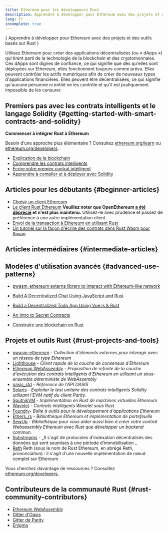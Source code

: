 ```yaml
---
title: Ethereum pour les développeurs Rust
description: Apprendre à développer pour Ethereum avec des projets et des outils basés sur Rust
lang: fr
incomplete: true
---
```


{
<FeaturedText>Apprendre à développer pour Ethereum avec des projets et des outils basés sur Rust</FeaturedText>
}

Utilisez Ethereum pour créer des applications décentralisées (ou « dApps ») qui tirent parti de la technologie de la blockchain et des cryptomonnaies. Ces dApps sont dignes de confiance, ce qui signifie que dès qu'elles sont déployées sur Ethereum, elles fonctionnent toujours comme prévu. Elles peuvent contrôler les actifs numériques afin de créer de nouveaux types d'applications financières. Elles peuvent être décentralisées, ce qui signifie qu'aucune personne ni entité ne les contrôle et qu'il est pratiquement impossible de les censurer.

## Premiers pas avec les contrats intelligents et le langage Solidity {#getting-started-with-smart-contracts-and-solidity}

**Commencer à intégrer Rust à Ethereum**

Besoin d’une approche plus élémentaire ? Consultez [ethereum.org/learn](/learn/) ou [ethereum.org/developers](/developers/).

- [Explication de la blockchain](https://kauri.io/article/d55684513211466da7f8cc03987607d5/blockchain-explained)
- [Comprendre les contrats intelligents](https://kauri.io/article/e4f66c6079e74a4a9b532148d3158188/ethereum-101-part-5-the-smart-contract)
- [Écrire votre premier contrat intelligent](https://kauri.io/article/124b7db1d0cf4f47b414f8b13c9d66e2/remix-ide-your-first-smart-contract)
- [Apprendre à compiler et à déployer avec Solidity](https://kauri.io/article/973c5f54c4434bb1b0160cff8c695369/understanding-smart-contract-compilation-and-deployment)

## Articles pour les débutants {#beginner-articles}

- [Choisir un client Ethereum](https://www.trufflesuite.com/docs/truffle/reference/choosing-an-ethereum-client)
- [Le client Rust Ethereum](https://openethereum.github.io/) **Veuillez noter que OpenEthereum [a été déprécié](https://medium.com/openethereum/gnosis-joins-erigon-formerly-turbo-geth-to-release-next-gen-ethereum-client-c6708dd06dd) et n'est plus maintenu.** Utilisez-le avec prudence et passez de préférence à une autre implémentation client.
- [Envoi de la transaction à Ethereum en utilisant Rust](https://kauri.io/#collections/A%20Hackathon%20Survival%20Guide/sending-ethereum-transactions-with-rust/)
- [Un tutoriel sur la façon d'écrire des contrats dans Rust Wasm pour Kovan](https://github.com/paritytech/pwasm-tutorial)

## Articles intermédiaires {#intermediate-articles}

## Modèles d'utilisation avancés {#advanced-use-patterns}

- [pwasm_ethereum externs library to interact with Ethereum-like network](https://github.com/openethereum/pwasm-ethereum)
- [Build A Decentralized Chat Using JavaScript and Rust](https://medium.com/perlin-network/build-a-decentralized-chat-using-javascript-rust-webassembly-c775f8484b52)
- [Build a Decentralized Todo App Using Vue.js & Rust](https://medium.com/@jjmace01/build-a-decentralized-todo-app-using-vue-js-rust-webassembly-5381a1895beb)

- [An Intro to Secret Contracts](https://blog.enigma.co/getting-started-with-enigma-an-intro-to-secret-contracts-cdba4fe501c2)
- [Construire une blockchain en Rust](https://blog.logrocket.com/how-to-build-a-blockchain-in-rust/)

## Projets et outils Rust {#rust-projects-and-tools}

- [pwasm-ethereum](https://github.com/paritytech/pwasm-ethereum) - _Collection d'éléments externes pour interagir avec un réseau de type Ethereum_
- [Lighthouse](https://github.com/sigp/lighthouse) - _Client rapide de la couche de consensus d'Ethereum_
- [Ethereum WebAssembly](https://ewasm.readthedocs.io/en/mkdocs/) - _Proposition de refonte de la couche d'exécution des contrats intelligents d'Ethereum en utilisant un sous-ensemble déterministe de WebAssembly_
- [oasis_std](https://docs.rs/oasis-std/0.2.7/oasis_std/) - _Référence de l'API OASIS_
- [Solaris](https://github.com/paritytech/sol-rs) - _Exploiter le test unitaire des contrats intelligents Solidity utilisant l'EVM natif du client Parity._
- [SputnikVM](https://github.com/rust-blockchain/evm) - _Implémentation en Rust de machines virtuelles Ethereum_
- [Wavelet](https://wavelet.perlin.net/docs/smart-contracts) - _Contrats intelligents Wavelet sous Rust_
- [Foundry](https://github.com/gakonst/foundry)- _Boîte à outils pour le développement d'applications Ethereum_
- [Ethers_rs](https://github.com/gakonst/ethers-rs) - _Bibliothèque Ethereum et implémentation de portefeuille_
- [SewUp](https://github.com/second-state/SewUp) - _Bibliothèque pour vous aider aussi bien à créer votre contrat Webassembly Ethereum avec Rust que développer un backend commun._
- [Substreams](https://github.com/streamingfast/substreams) - _Il s'agit de protocoles d'indexation décentralisés des données qui sont soumises à une période d'immobilisation _
- [Reth](https://github.com/paradigmxyz/reth) Reth (sous le nom de Rust Ethereum, en abrégé Reth, prononciation) : il s'agit d'une nouvelle implémentation de nœud complet sur Ethereum

Vous cherchez davantage de ressources ? Consultez [ethereum.org/developers.](/developers/)

## Contributeurs de la communauté Rust {#rust-community-contributors}

- [Ethereum WebAssembly](https://gitter.im/ewasm/Lobby)
- [Gitter d'Oasis](https://gitter.im/Oasis-official/Lobby)
- [Gitter de Parity](https://gitter.im/paritytech/parity)
- [Enigma](https://discord.gg/SJK32GY)
